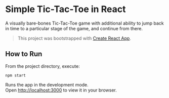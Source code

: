 # Simple Tic-Tac-Toe in React

A visually bare-bones Tic-Tac-Toe game with additional ability to jump back in time to a particular stage of the game, and continue from there.  

> This project was bootstrapped with [Create React App](https://github.com/facebook/create-react-app).  


## How to Run

From the project directory, execute:
    
    npm start

Runs the app in the development mode.\
Open [http://localhost:3000](http://localhost:3000) to view it in your browser.